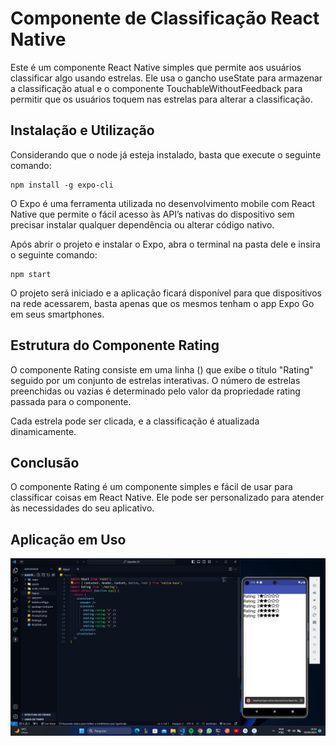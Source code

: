 
# Componente de Classificação React Native

Este é um componente React Native simples que permite aos usuários classificar algo usando estrelas. Ele usa o gancho useState para armazenar a classificação atual e o componente TouchableWithoutFeedback para permitir que os usuários toquem nas estrelas para alterar a classificação.



## Instalação e Utilização

Considerando que o node já esteja instalado, basta que execute o seguinte comando: 
```
npm install -g expo-cli
```
O Expo é uma ferramenta utilizada no desenvolvimento mobile com React Native que permite o fácil acesso às API’s nativas do dispositivo sem precisar instalar qualquer dependência ou alterar código nativo.

Após abrir o projeto e instalar o Expo, abra o terminal na pasta dele e insira o seguinte comando:

```
npm start
```
O projeto será iniciado e a aplicação ficará disponível para que dispositivos na rede acessarem, basta apenas que os mesmos tenham o app Expo Go em seus smartphones.
## Estrutura do Componente Rating
O componente Rating consiste em uma linha (<Row>) que exibe o título "Rating" seguido por um conjunto de estrelas interativas. O número de estrelas preenchidas ou vazias é determinado pelo valor da propriedade rating passada para o componente.

Cada estrela pode ser clicada, e a classificação é atualizada dinamicamente.

## Conclusão


O componente Rating é um componente simples e fácil de usar para classificar coisas em React Native. Ele pode ser personalizado para atender às necessidades do seu aplicativo.

## Aplicação em Uso 
<img src="https://github.com/fernandopassoss/react-native/blob/aac704fe406070d4c1c2f813747d0b1e62249528/Quest%C3%A3o%2001/q1.png">
